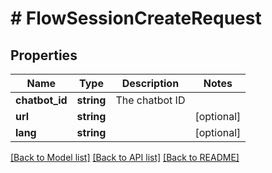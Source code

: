 # # FlowSessionCreateRequest

## Properties

Name | Type | Description | Notes
------------ | ------------- | ------------- | -------------
**chatbot_id** | **string** | The chatbot ID |
**url** | **string** |  | [optional]
**lang** | **string** |  | [optional]

[[Back to Model list]](../../README.md#models) [[Back to API list]](../../README.md#endpoints) [[Back to README]](../../README.md)
